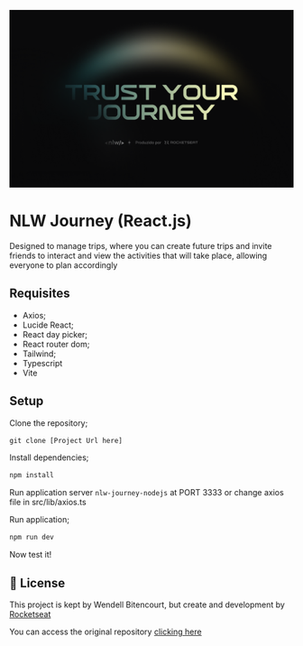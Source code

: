 ![Cover](./.github/cover.png)

# NLW Journey (React.js)

Designed to manage trips, where you can create future trips and invite friends to interact and view the activities that will take place, allowing everyone to plan accordingly

## Requisites

- Axios;
- Lucide React;
- React day picker;
- React router dom;
- Tailwind;
- Typescript
- Vite

## Setup

Clone the repository;

```cl
git clone [Project Url here]
```

Install dependencies;

```cl
npm install
```

Run application server `nlw-journey-nodejs` at PORT 3333 or change axios file in src/lib/axios.ts

Run application;

```cl
npm run dev
```

Now test it!

## 📄 License

This project is kept by Wendell Bitencourt, but create and development by [Rocketseat](https://www.rocketseat.com.br/)

You can access the original repository [clicking here](https://github.com/rocketseat-education/nlw-journey-react)

<br />
